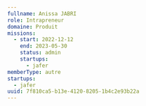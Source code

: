 ```yaml
---
fullname: Anissa JABRI
role: Intrapreneur
domaine: Produit
missions:
  - start: 2022-12-12
    end: 2023-05-30
    status: admin
    startups:
      - jafer
memberType: autre
startups:
  - jafer
uuid: 7f810ca5-b13e-4120-8205-1b4c2e93b22a
---
```

